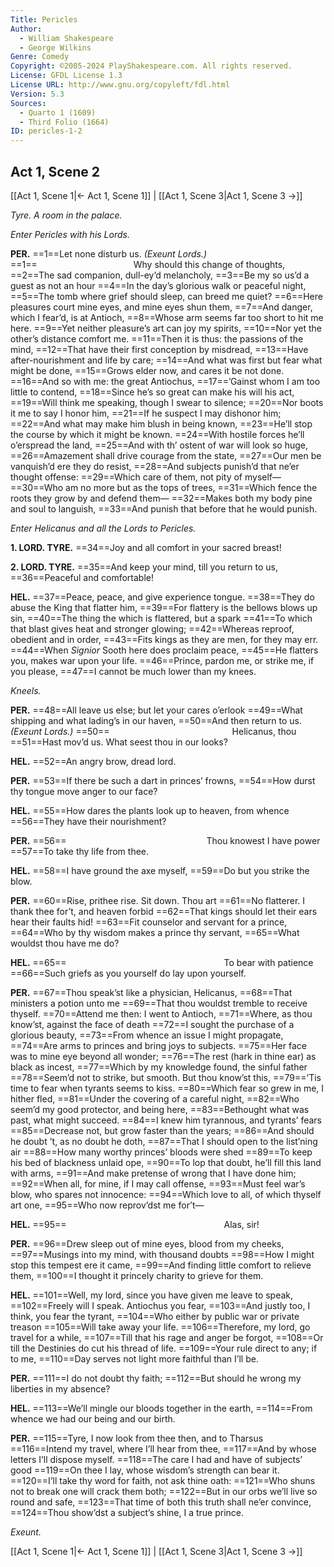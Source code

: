 ```yaml
---
Title: Pericles
Author: 
  - William Shakespeare
  - George Wilkins
Genre: Comedy
Copyright: ©2005-2024 PlayShakespeare.com. All rights reserved.
License: GFDL License 1.3
License URL: http://www.gnu.org/copyleft/fdl.html
Version: 5.3
Sources:
  - Quarto 1 (1609)
  - Third Folio (1664)
ID: pericles-1-2
---
```


## Act 1, Scene 2
[[Act 1, Scene 1|← Act 1, Scene 1]] | [[Act 1, Scene 3|Act 1, Scene 3 →]]

*Tyre. A room in the palace.*

*Enter Pericles with his Lords.*

**PER.**
==1==Let none disturb us.
*(Exeunt Lords.)*
==1==           Why should this change of thoughts,
==2==The sad companion, dull-ey’d melancholy,
==3==Be my so us’d a guest as not an hour
==4==In the day’s glorious walk or peaceful night,
==5==The tomb where grief should sleep, can breed me quiet?
==6==Here pleasures court mine eyes, and mine eyes shun them,
==7==And danger, which I fear’d, is at Antioch,
==8==Whose arm seems far too short to hit me here.
==9==Yet neither pleasure’s art can joy my spirits,
==10==Nor yet the other’s distance comfort me.
==11==Then it is thus: the passions of the mind,
==12==That have their first conception by misdread,
==13==Have after-nourishment and life by care;
==14==And what was first but fear what might be done,
==15==Grows elder now, and cares it be not done.
==16==And so with me: the great Antiochus,
==17==’Gainst whom I am too little to contend,
==18==Since he’s so great can make his will his act,
==19==Will think me speaking, though I swear to silence;
==20==Nor boots it me to say I honor him,
==21==If he suspect I may dishonor him;
==22==And what may make him blush in being known,
==23==He’ll stop the course by which it might be known.
==24==With hostile forces he’ll o’erspread the land,
==25==And with th’ ostent of war will look so huge,
==26==Amazement shall drive courage from the state,
==27==Our men be vanquish’d ere they do resist,
==28==And subjects punish’d that ne’er thought offense:
==29==Which care of them, not pity of myself⁠—
==30==Who am no more but as the tops of trees,
==31==Which fence the roots they grow by and defend them⁠—
==32==Makes both my body pine and soul to languish,
==33==And punish that before that he would punish.

*Enter Helicanus and all the Lords to Pericles.*

**1. LORD. TYRE.**
==34==Joy and all comfort in your sacred breast!

**2. LORD. TYRE.**
==35==And keep your mind, till you return to us,
==36==Peaceful and comfortable!

**HEL.**
==37==Peace, peace, and give experience tongue.
==38==They do abuse the King that flatter him,
==39==For flattery is the bellows blows up sin,
==40==The thing the which is flattered, but a spark
==41==To which that blast gives heat and stronger glowing;
==42==Whereas reproof, obedient and in order,
==43==Fits kings as they are men, for they may err.
==44==When *Signior* Sooth here does proclaim peace,
==45==He flatters you, makes war upon your life.
==46==Prince, pardon me, or strike me, if you please,
==47==I cannot be much lower than my knees.

*Kneels.*

**PER.**
==48==All leave us else; but let your cares o’erlook
==49==What shipping and what lading’s in our haven,
==50==And then return to us.
*(Exeunt Lords.)*
==50==              Helicanus, thou
==51==Hast mov’d us. What seest thou in our looks?

**HEL.**
==52==An angry brow, dread lord.

**PER.**
==53==If there be such a dart in princes’ frowns,
==54==How durst thy tongue move anger to our face?

**HEL.**
==55==How dares the plants look up to heaven, from whence
==56==They have their nourishment?

**PER.**
==56==                Thou knowest I have power
==57==To take thy life from thee.

**HEL.**
==58==I have ground the axe myself,
==59==Do but you strike the blow.

**PER.**
==60==Rise, prithee rise. Sit down. Thou art
==61==No flatterer. I thank thee for’t, and heaven forbid
==62==That kings should let their ears hear their faults hid!
==63==Fit counselor and servant for a prince,
==64==Who by thy wisdom makes a prince thy servant,
==65==What wouldst thou have me do?

**HEL.**
==65==                  To bear with patience
==66==Such griefs as you yourself do lay upon yourself.

**PER.**
==67==Thou speak’st like a physician, Helicanus,
==68==That ministers a potion unto me
==69==That thou wouldst tremble to receive thyself.
==70==Attend me then: I went to Antioch,
==71==Where, as thou know’st, against the face of death
==72==I sought the purchase of a glorious beauty,
==73==From whence an issue I might propagate,
==74==Are arms to princes and bring joys to subjects.
==75==Her face was to mine eye beyond all wonder;
==76==The rest (hark in thine ear) as black as incest,
==77==Which by my knowledge found, the sinful father
==78==Seem’d not to strike, but smooth. But thou know’st this,
==79==’Tis time to fear when tyrants seems to kiss.
==80==Which fear so grew in me, I hither fled,
==81==Under the covering of a careful night,
==82==Who seem’d my good protector, and being here,
==83==Bethought what was past, what might succeed.
==84==I knew him tyrannous, and tyrants’ fears
==85==Decrease not, but grow faster than the years;
==86==And should he doubt ’t, as no doubt he doth,
==87==That I should open to the list’ning air
==88==How many worthy princes’ bloods were shed
==89==To keep his bed of blackness unlaid ope,
==90==To lop that doubt, he’ll fill this land with arms,
==91==And make pretense of wrong that I have done him;
==92==When all, for mine, if I may call offense,
==93==Must feel war’s blow, who spares not innocence:
==94==Which love to all, of which thyself art one,
==95==Who now reprov’dst me for’t⁠—

**HEL.**
==95==                  Alas, sir!

**PER.**
==96==Drew sleep out of mine eyes, blood from my cheeks,
==97==Musings into my mind, with thousand doubts
==98==How I might stop this tempest ere it came,
==99==And finding little comfort to relieve them,
==100==I thought it princely charity to grieve for them.

**HEL.**
==101==Well, my lord, since you have given me leave to speak,
==102==Freely will I speak. Antiochus you fear,
==103==And justly too, I think, you fear the tyrant,
==104==Who either by public war or private treason
==105==Will take away your life.
==106==Therefore, my lord, go travel for a while,
==107==Till that his rage and anger be forgot,
==108==Or till the Destinies do cut his thread of life.
==109==Your rule direct to any; if to me,
==110==Day serves not light more faithful than I’ll be.

**PER.**
==111==I do not doubt thy faith;
==112==But should he wrong my liberties in my absence?

**HEL.**
==113==We’ll mingle our bloods together in the earth,
==114==From whence we had our being and our birth.

**PER.**
==115==Tyre, I now look from thee then, and to Tharsus
==116==Intend my travel, where I’ll hear from thee,
==117==And by whose letters I’ll dispose myself.
==118==The care I had and have of subjects’ good
==119==On thee I lay, whose wisdom’s strength can bear it.
==120==I’ll take thy word for faith, not ask thine oath:
==121==Who shuns not to break one will crack them both;
==122==But in our orbs we’ll live so round and safe,
==123==That time of both this truth shall ne’er convince,
==124==Thou show’dst a subject’s shine, I a true prince.

*Exeunt.*

[[Act 1, Scene 1|← Act 1, Scene 1]] | [[Act 1, Scene 3|Act 1, Scene 3 →]]